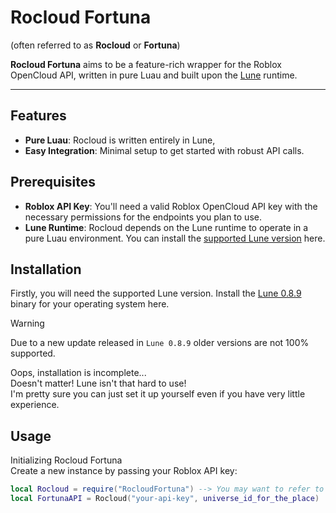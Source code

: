 # Rocloud Fortuna
(often referred to as **Rocloud** or **Fortuna**)

**Rocloud Fortuna** aims to be a feature-rich wrapper for the Roblox OpenCloud API, written in pure Luau and built upon the [Lune](https://github.com/lune-org/lune) runtime.

---

## Features
- **Pure Luau**: Rocloud is written entirely in Lune, 
- **Easy Integration**: Minimal setup to get started with robust API calls.
  
## Prerequisites
- **Roblox API Key**: You'll need a valid Roblox OpenCloud API key with the necessary permissions for the endpoints you plan to use.
- **Lune Runtime**: Rocloud depends on the Lune runtime to operate in a pure Luau environment. You can install the [supported Lune version](https://github.com/lune-org/lune/releases/tag/v0.8.9) here.

## Installation
Firstly, you will need the supported Lune version.
Install the [Lune 0.8.9](https://github.com/lune-org/lune/releases/tag/v0.8.9) binary for your operating system here.

> [!WARNING]
> Due to a new update released in `Lune 0.8.9` older versions are not 100% supported.

Oops, installation is incomplete...<br>
Doesn't matter! Lune isn't that hard to use!<br>
I'm pretty sure you can just set it up yourself even if you have very little experience.

## Usage
Initializing Rocloud Fortuna <br>
Create a new instance by passing your Roblox API key:

```lua
local Rocloud = require("RocloudFortuna") --> You may want to refer to this as Rocloud for clarity to the developers inspecting your code
local FortunaAPI = Rocloud("your-api-key", universe_id_for_the_place)
```
